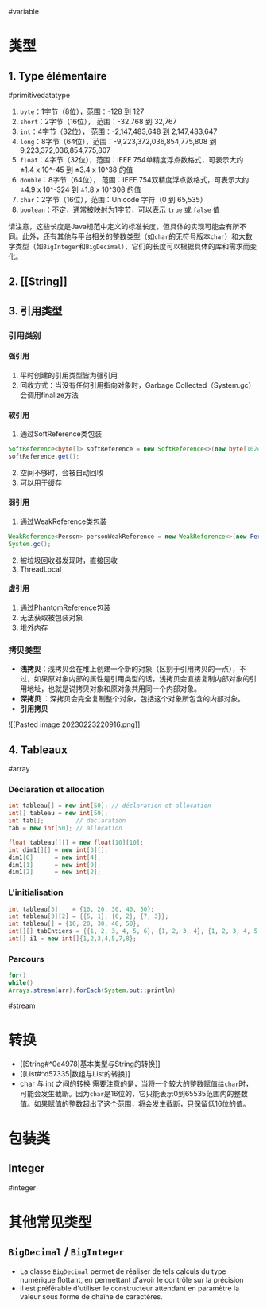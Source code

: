 #variable 

# 类型

## 1. Type élémentaire
#primitivedatatype

1.  `byte`：1字节（8位），范围：-128 到 127
2.  `short`：2字节（16位）， 范围：-32,768 到 32,767
3.  `int`：4字节（32位）， 范围：-2,147,483,648 到 2,147,483,647
4.  `long`：8字节（64位），范围：-9,223,372,036,854,775,808 到 9,223,372,036,854,775,807
5.  `float`：4字节（32位），范围：IEEE 754单精度浮点数格式，可表示大约 ±1.4 x 10^-45 到 ±3.4 x 10^38 的值
6.  `double`：8字节（64位）， 范围：IEEE 754双精度浮点数格式，可表示大约 ±4.9 x 10^-324 到 ±1.8 x 10^308 的值
7.  `char`：2字节（16位），范围：Unicode 字符（0 到 65,535）
8.  `boolean`：不定，通常被映射为1字节，可以表示 `true` 或 `false` 值

请注意，这些长度是Java规范中定义的标准长度，但具体的实现可能会有所不同。此外，还有其他与平台相关的整数类型（如`char`的无符号版本`char`）和大数字类型（如`BigInteger`和`BigDecimal`），它们的长度可以根据具体的库和需求而变化。

## 2. [[String]]

## 3. 引用类型

### 引用类别

#### 强引用

1. 平时创建的引用类型皆为强引用
2. 回收方式：当没有任何引用指向对象时，Garbage Collected（System.gc）会调用finalize方法

#### 软引用

1. 通过SoftReference类包装

```Java
SoftReference<byte[]> softReference = new SoftReference<>(new byte[1024 * 1024 * 10]);
softReference.get();
```

2. 空间不够时，会被自动回收
3. 可以用于缓存

#### 弱引用

1. 通过WeakReference类包装

```java
WeakReference<Person> personWeakReference = new WeakReference<>(new Person());  
System.gc();
```

2. 被垃圾回收器发现时，直接回收
3. ThreadLocal

#### 虚引用

1. 通过PhantomReference包装
2. 无法获取被包装对象
3. 堆外内存

### 拷贝类型

- **浅拷贝**：浅拷贝会在堆上创建一个新的对象（区别于引用拷贝的一点），不过，如果原对象内部的属性是引用类型的话，浅拷贝会直接复制内部对象的引用地址，也就是说拷贝对象和原对象共用同一个内部对象。
- **深拷贝** ：深拷贝会完全复制整个对象，包括这个对象所包含的内部对象。
- **引用拷贝**

![[Pasted image 20230223220916.png]]

## 4. Tableaux
#array 

### Déclaration et allocation

``` Java
int tableau[] = new int[50]; // déclaration et allocation
int[] tableau = new int[50];
int tab[];         // déclaration
tab = new int[50]; // allocation

float tableau[][] = new float[10][10];
int dim1[][] = new int[3][];
dim1[0]      = new int[4];
dim1[1]      = new int[9];
dim1[2]      = new int[2];
```

### L'initialisation

```java
int tableau[5]    = {10, 20, 30, 40, 50};
int tableau[3][2] = {{5, 1}, {6, 2}, {7, 3}};
int tableau[] = {10, 20, 30, 40, 50};
int[][] tabEntiers = {{1, 2, 3, 4, 5, 6}, {1, 2, 3, 4}, {1, 2, 3, 4, 5, 6, 7, 8, 9}};
int[] i1 = new int[]{1,2,3,4,5,7,8};
```

### Parcours

``` Java
for()
while()
Arrays.stream(arr).forEach(System.out::println)
```
#stream

# 转换

- [[String#^0e4978|基本类型与String的转换]]
- [[List#^d57335|数组与List的转换]]
- char 与 int 之间的转换
需要注意的是，当将一个较大的整数赋值给`char`时，可能会发生截断。因为`char`是16位的，它只能表示0到65535范围内的整数值。如果赋值的整数超出了这个范围，将会发生截断，只保留低16位的值。


# 包装类

## Integer 
#integer 

# 其他常见类型

## `BigDecimal` / `BigInteger`

- La classe `BigDecimal` permet de réaliser de tels calculs du type numérique flottant, en permettant d'avoir le contrôle sur la précision
- il est préférable d'utiliser le constructeur attendant en paramètre la valeur sous forme de chaîne de caractères.

